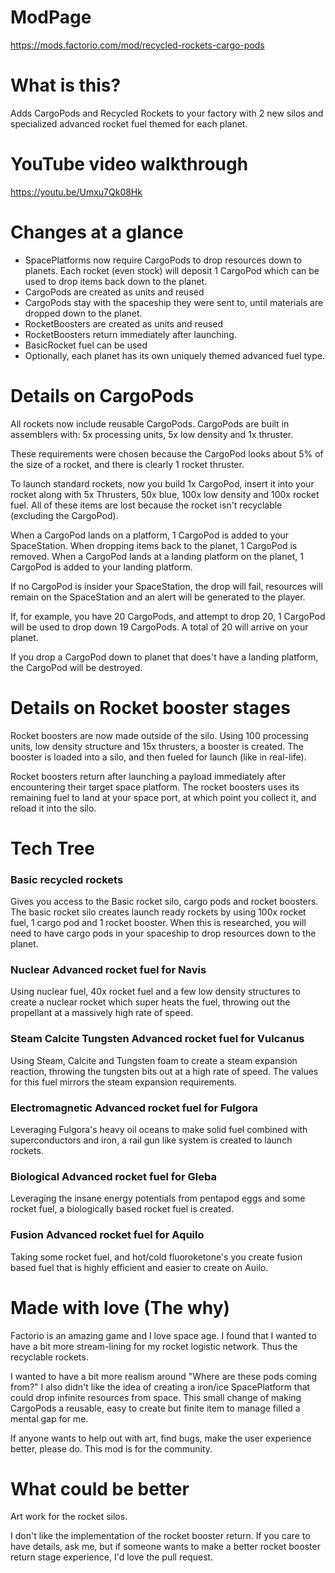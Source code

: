 # ModPage

https://mods.factorio.com/mod/recycled-rockets-cargo-pods

# What is this?

Adds CargoPods and Recycled Rockets to your factory with 2 new silos and specialized advanced rocket fuel themed for each planet. 

# YouTube video walkthrough

https://youtu.be/Umxu7Qk08Hk

# Changes at a glance
* SpacePlatforms now require CargoPods to drop resources down to planets. Each rocket (even stock) will deposit 1 CargoPod which can be used to drop items back down to the planet.
* CargoPods are created as units and reused
* CargoPods stay with the spaceship they were sent to, until materials are dropped down to the planet.
* RocketBoosters are created as units and reused
* RocketBoosters return immediately after launching.
* BasicRocket fuel can be used
* Optionally, each planet has its own uniquely themed advanced fuel type.

# Details on CargoPods

All rockets now include reusable CargoPods. CargoPods are built in assemblers with: 5x processing units, 5x low density and 1x thruster.

These requirements were chosen because the CargoPod looks about 5% of the size of a rocket, and there is clearly 1 rocket thruster.

To launch standard rockets, now you build 1x CargoPod, insert it into your rocket along with 5x Thrusters, 50x blue, 100x low density and 100x rocket fuel. All of these items are lost because the rocket isn't recyclable (excluding the CargoPod).

When a CargoPod lands on a platform, 1 CargoPod is added to your SpaceStation. When dropping items back to the planet, 1 CargoPod is removed. When a CargoPod lands at a landing platform on the planet, 1 CargoPod is added to your landing platform.

If no CargoPod is insider your SpaceStation, the drop will fail, resources will remain on the SpaceStation and an alert will be generated to the player.

If, for example, you have 20 CargoPods, and attempt to drop 20, 1 CargoPod will be used to drop down 19 CargoPods. A total of 20 will arrive on your planet.

If you drop a CargoPod down to planet that does't have a landing platform, the CargoPod will be destroyed.

# Details on Rocket booster stages

Rocket boosters are now made outside of the silo. Using 100 processing units, low density structure and 15x thrusters, a booster is created. The booster is loaded into a silo, and then fueled for launch (like in real-life).

Rocket boosters return after launching a payload immediately after encountering their target space platform. The rocket boosters uses its remaining fuel to land at your space port, at which point you collect it, and reload it into the silo.

# Tech Tree

### Basic recycled rockets

Gives you access to the Basic rocket silo, cargo pods and rocket boosters. The basic rocket silo creates launch ready rockets by using 100x rocket fuel, 1 cargo pod and 1 rocket booster. When this is researched, you will need to have cargo pods in your spaceship to drop resources down to the planet.

### Nuclear Advanced rocket fuel for Navis

Using nuclear fuel, 40x rocket fuel and a few low density structures to create a nuclear rocket which super heats the fuel, throwing out the propellant at a massively high rate of speed.

### Steam Calcite Tungsten Advanced rocket fuel for Vulcanus

Using Steam, Calcite and Tungsten foam to create a steam expansion reaction, throwing the tungsten bits out at a high rate of speed. The values for this fuel mirrors the steam expansion requirements.

### Electromagnetic Advanced rocket fuel for Fulgora

Leveraging Fulgora's heavy oil oceans to make solid fuel combined with superconductors and iron, a rail gun like system is created to launch rockets.

### Biological Advanced rocket fuel for Gleba

Leveraging the insane energy potentials from pentapod eggs and some rocket fuel, a biologically based rocket fuel is created.

### Fusion Advanced rocket fuel for Aquilo

Taking some rocket fuel, and hot/cold fluoroketone's you create fusion based fuel that is highly efficient and easier to create on Auilo.

# Made with love (The why)

Factorio is an amazing game and I love space age. I found that I wanted to have a bit more stream-lining for my rocket logistic network. Thus the recyclable rockets.

I wanted to have a bit more realism around "Where are these pods coming from?" I also didn't like the idea of creating a iron/ice SpacePlatform that could drop infinite resources from space. This small change of making CargoPods a reusable, easy to create but finite item to manage filled a mental gap for me.

If anyone wants to help out with art, find bugs, make the user experience better, please do. This mod is for the community.

# What could be better

Art work for the rocket silos.

I don't like the implementation of the rocket booster return. If you care to have details, ask me, but if someone wants to make a better rocket booster return stage experience, I'd love the pull request.